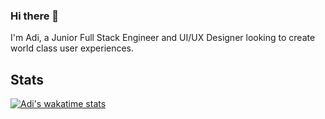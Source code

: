 ### Hi there 👋

I'm Adi, a Junior Full Stack Engineer and UI/UX Designer looking to create world class user experiences.

## Stats
[![Adi's wakatime stats](https://github-readme-stats.vercel.app/api/wakatime?username=kishek2000&theme=nightowl)](https://github.com/anuraghazra/github-readme-stats)

<!--
**kishek2000/kishek2000** is a ✨ _special_ ✨ repository because its `README.md` (this file) appears on your GitHub profile.

Here are some ideas to get you started:

- 🔭 I’m currently working on ...
- 🌱 I’m currently learning ...
- 👯 I’m looking to collaborate on ...
- 🤔 I’m looking for help with ...
- 💬 Ask me about ...
- 📫 How to reach me: ...
- 😄 Pronouns: ...
- ⚡ Fun fact: ...
-->
